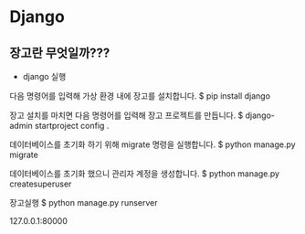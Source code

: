 # Django

## 장고란 무엇일까???

* django 실행

다음 명령어를 입력해 가상 환경 내에 장고를 설치합니다.
$ pip install django

장고 설치를 마치면 다음 명령어를 입력해 장고 프로젝트를 만듭니다.
$ django-admin startproject config .

데이터베이스를 초기화 하기 위해 migrate 명령을 실행합니다.
$ python manage.py migrate

데이터베이스를 초기화 했으니 관리자 계정을 생성합니다.
$ python manage.py createsuperuser

장고실행
$ python manage.py runserver

127.0.0.1:80000
